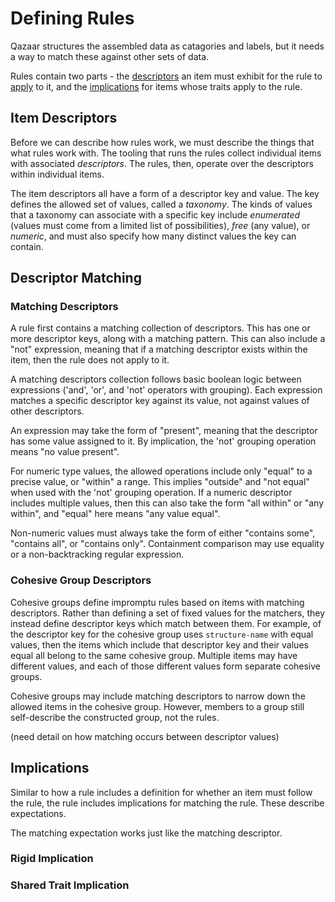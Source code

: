 # Defining Rules

Qazaar structures the assembled data as catagories and labels, but it needs a way to match these against other sets of data.

Rules contain two parts - the [descriptors](#item-descriptors) an item must exhibit for the rule to [apply](#descriptor-matching) to it, and the [implications](#implications) for items whose traits apply to the rule.


## Item Descriptors

Before we can describe how rules work, we must describe the things that what rules work with.  The tooling that runs the rules collect individual items with associated *descriptors*.  The rules, then, operate over the descriptors within individual items.

The item descriptors all have a form of a descriptor key and value.  The key defines the allowed set of values, called a *taxonomy*.  The kinds of values that a taxonomy can associate with a specific key include *enumerated* (values must come from a limited list of possibilities), *free* (any value), or *numeric*, and must also specify how many distinct values the key can contain.


## Descriptor Matching

### Matching Descriptors

A rule first contains a matching collection of descriptors.  This has one or more descriptor keys, along with a matching pattern.  This can also include a "not" expression, meaning that if a matching descriptor exists within the item, then the rule does not apply to it.

A matching descriptors collection follows basic boolean logic between expressions ('and', 'or', and 'not' operators with grouping).  Each expression matches a specific descriptor key against its value, not against values of other descriptors.

An expression may take the form of "present", meaning that the descriptor has some value assigned to it.  By implication, the 'not' grouping operation means "no value present".

For numeric type values, the allowed operations include only "equal" to a precise value, or "within" a range.  This implies "outside" and "not equal" when used with the 'not' grouping operation.  If a numeric descriptor includes multiple values, then this can also take the form "all within" or "any within", and "equal" here means "any value equal".

Non-numeric values must always take the form of either "contains some", "contains all", or "contains only".  Containment comparison may use equality or a non-backtracking regular expression.


### Cohesive Group Descriptors

Cohesive groups define impromptu rules based on items with matching descriptors.  Rather than defining a set of fixed values for the matchers, they instead define descriptor keys which match between them.  For example, of the descriptor key for the cohesive group uses `structure-name` with equal values, then the items which include that descriptor key and their values equal all belong to the same cohesive group.  Multiple items may have different values, and each of those different values form separate cohesive groups.

Cohesive groups may include matching descriptors to narrow down the allowed items in the cohesive group.  However, members to a group still self-describe the constructed group, not the rules.

(need detail on how matching occurs between descriptor values)


## Implications

Similar to how a rule includes a definition for whether an item must follow the rule, the rule includes implications for matching the rule.  These describe expectations.

The matching expectation works just like the matching descriptor.


### Rigid Implication




### Shared Trait Implication
